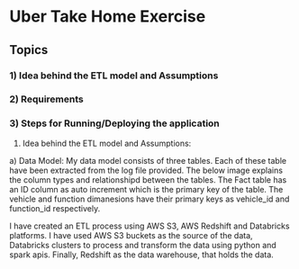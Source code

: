 # Uber Take Home Exercise
## Topics
### 1)	Idea behind the ETL model and Assumptions
### 2)  Requirements
### 3)	Steps for Running/Deploying the application


1. Idea behind the ETL model and Assumptions:

a) Data Model:
My data model consists of three tables. Each of these table have been extracted from the log file provided. The below image explains the column types and relationshipd between the tables. The Fact table has an ID column as auto increment which is the primary key of the table. The vehicle and function dimanesions have their primary keys as vehicle_id and function_id respectively.



I have created an ETL process using AWS S3, AWS Redshift and Databricks platforms.
I have used AWS S3 buckets as the source of the data, Databricks clusters to process and transform the data using python and spark apis. Finally, Redshift as the data warehouse, that holds the data. 
